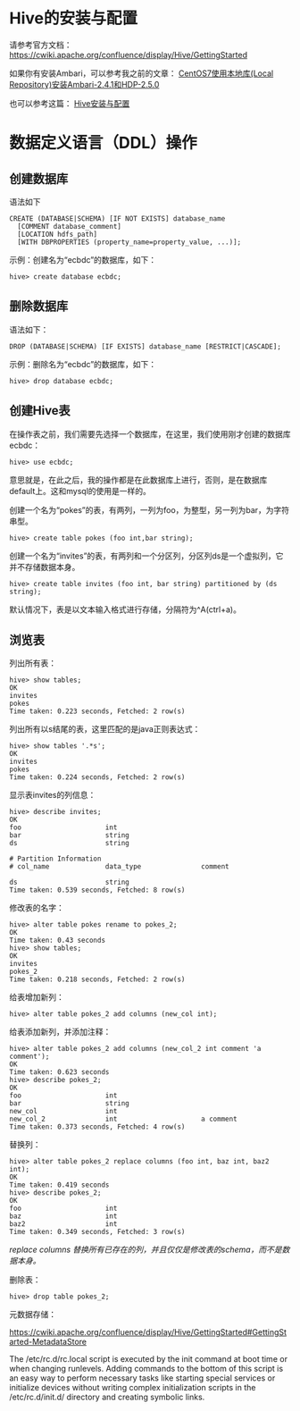 
# Hive的安装与配置
请参考官方文档：
https://cwiki.apache.org/confluence/display/Hive/GettingStarted

如果你有安装Ambari，可以参考我之前的文章：
[CentOS7使用本地库(Local Repository)安装Ambari-2.4.1和HDP-2.5.0](http://blog.csdn.net/strongyoung88/article/details/53149538)


也可以参考这篇：
[Hive安装与配置](http://blog.csdn.net/strongyoung88/article/details/53007299)

# 数据定义语言（DDL）操作

创建数据库
--
语法如下

```
CREATE (DATABASE|SCHEMA) [IF NOT EXISTS] database_name
  [COMMENT database_comment]
  [LOCATION hdfs_path]
  [WITH DBPROPERTIES (property_name=property_value, ...)];
```
示例：创建名为“ecbdc”的数据库，如下：

```
hive> create database ecbdc;
```
删除数据库
--
语法如下：

```
DROP (DATABASE|SCHEMA) [IF EXISTS] database_name [RESTRICT|CASCADE];
```
示例：删除名为“ecbdc”的数据库，如下：

```
hive> drop database ecbdc;

```
创建Hive表
--
在操作表之前，我们需要先选择一个数据库，在这里，我们使用刚才创建的数据库ecbdc：

```
hive> use ecbdc;

```
意思就是，在此之后，我的操作都是在此数据库上进行，否则，是在数据库default上。这和mysql的使用是一样的。



创建一个名为“pokes”的表，有两列，一列为foo，为整型，另一列为bar，为字符串型。

```
hive> create table pokes (foo int,bar string);

```
创建一个名为“invites”的表，有两列和一个分区列，分区列ds是一个虚拟列，它并不存储数据本身。

```
hive> create table invites (foo int, bar string) partitioned by (ds string);

```
默认情况下，表是以文本输入格式进行存储，分隔符为^A(ctrl+a)。

浏览表
--
列出所有表：

```
hive> show tables;
OK
invites
pokes
Time taken: 0.223 seconds, Fetched: 2 row(s)

```
列出所有以s结尾的表，这里匹配的是java正则表达式：

```
hive> show tables '.*s';
OK
invites
pokes
Time taken: 0.224 seconds, Fetched: 2 row(s)

```
显示表invites的列信息：

```
hive> describe invites;
OK
foo                 	int
bar                 	string
ds                  	string

# Partition Information
# col_name            	data_type           	comment

ds                  	string
Time taken: 0.539 seconds, Fetched: 8 row(s)

```
修改表的名字：

```
hive> alter table pokes rename to pokes_2;
OK
Time taken: 0.43 seconds
hive> show tables;
OK
invites
pokes_2
Time taken: 0.218 seconds, Fetched: 2 row(s)
```
给表增加新列：

```
hive> alter table pokes_2 add columns (new_col int);

```
给表添加新列，并添加注释：

```
hive> alter table pokes_2 add columns (new_col_2 int comment 'a comment');
OK
Time taken: 0.623 seconds
hive> describe pokes_2;
OK
foo                 	int
bar                 	string
new_col             	int
new_col_2           	int                 	a comment
Time taken: 0.373 seconds, Fetched: 4 row(s)

```
替换列：

```
hive> alter table pokes_2 replace columns (foo int, baz int, baz2 int);
OK
Time taken: 0.419 seconds
hive> describe pokes_2;
OK
foo                 	int
baz                 	int
baz2                	int
Time taken: 0.349 seconds, Fetched: 3 row(s)

```
*replace columns 替换所有已存在的列，并且仅仅是修改表的schema，而不是数据本身。*

删除表：

```
hive> drop table pokes_2;
```

元数据存储：

https://cwiki.apache.org/confluence/display/Hive/GettingStarted#GettingStarted-MetadataStore


The /etc/rc.d/rc.local script is executed by the init command at boot time or when changing runlevels. Adding commands to the bottom of this script is an easy way to perform necessary tasks like starting special services or initialize devices without writing complex initialization scripts in the /etc/rc.d/init.d/ directory and creating symbolic links.
